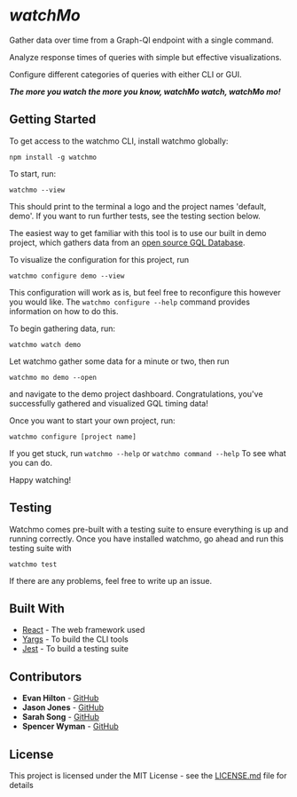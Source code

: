 # _watchMo_

Gather data over time from a Graph-Ql endpoint with a single command.

Analyze response times of queries with simple but effective visualizations.

Configure different categories of queries with either CLI or GUI.

**_The more you watch the more you know, watchMo watch, watchMo mo!_**

## Getting Started
To get access to the watchmo CLI, install watchmo globally:

`npm install -g watchmo`

To start, run:

`watchmo --view`

This should print to the terminal a logo and the project names 'default, demo'. If you want to run further tests, see the testing section below.

The easiest way to get familiar with this tool is to use our built in demo project, which gathers data from an [open source GQL Database](https://countries.trevorblades.com/).

To visualize the configuration for this project, run

`watchmo configure demo --view`

This configuration will work as is, but feel free to reconfigure this however you would like. The `watchmo configure --help` command provides information on how to do this.

To begin gathering data, run:

`watchmo watch demo`

Let watchmo gather some data for a minute or two, then run

`watchmo mo demo --open`

and navigate to the demo project dashboard. Congratulations, you've successfully gathered and visualized GQL timing data!

Once you want to start your own project, run:

`watchmo configure [project name]`

If you get stuck, run `watchmo --help` or `watchmo command --help` To see what you can do.

Happy watching!

## Testing

Watchmo comes pre-built with a testing suite to ensure everything is up and running correctly. Once you have installed watchmo, go ahead and run this testing suite with

`watchmo test`

If there are any problems, feel free to write up an issue.

## Built With

* [React](https://reactjs.org/) - The web framework used
* [Yargs](https://github.com/yargs/yargs) - To build the CLI tools
* [Jest](https://jestjs.io/) - To build a testing suite

## Contributors

* **Evan Hilton** - [GitHub](https://github.com/EH1537)
* **Jason Jones** - [GitHub](https://github.com/JsonRoyJones)
* **Sarah Song** - [GitHub](https://github.com/zavagezong)
* **Spencer Wyman** - [GitHub](https://github.com/spencerWyman)

## License

This project is licensed under the MIT License - see the [LICENSE.md](LICENSE.md) file for details

